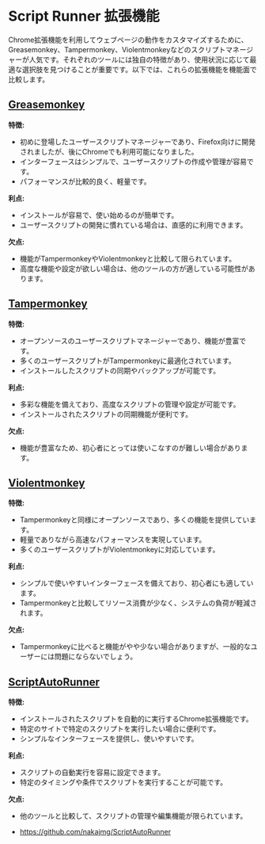 # Script Runner 拡張機能

Chrome拡張機能を利用してウェブページの動作をカスタマイズするために、Greasemonkey、Tampermonkey、Violentmonkeyなどのスクリプトマネージャーが人気です。それぞれのツールには独自の特徴があり、使用状況に応じて最適な選択肢を見つけることが重要です。以下では、これらの拡張機能を機能面で比較します。

## [Greasemonkey](https://addons.mozilla.org/ja/firefox/addon/greasemonkey/)

**特徴:**
- 初めに登場したユーザースクリプトマネージャーであり、Firefox向けに開発されましたが、後にChromeでも利用可能になりました。
- インターフェースはシンプルで、ユーザースクリプトの作成や管理が容易です。
- パフォーマンスが比較的良く、軽量です。

**利点:**
- インストールが容易で、使い始めるのが簡単です。
- ユーザースクリプトの開発に慣れている場合は、直感的に利用できます。

**欠点:**
- 機能がTampermonkeyやViolentmonkeyと比較して限られています。
- 高度な機能や設定が欲しい場合は、他のツールの方が適している可能性があります。

## [Tampermonkey](https://www.tampermonkey.net/)

**特徴:**
- オープンソースのユーザースクリプトマネージャーであり、機能が豊富です。
- 多くのユーザースクリプトがTampermonkeyに最適化されています。
- インストールしたスクリプトの同期やバックアップが可能です。

**利点:**
- 多彩な機能を備えており、高度なスクリプトの管理や設定が可能です。
- インストールされたスクリプトの同期機能が便利です。

**欠点:**
- 機能が豊富なため、初心者にとっては使いこなすのが難しい場合があります。

## [Violentmonkey](https://addons.mozilla.org/en-GB/firefox/addon/violentmonkey/)

**特徴:**
- Tampermonkeyと同様にオープンソースであり、多くの機能を提供しています。
- 軽量でありながら高速なパフォーマンスを実現しています。
- 多くのユーザースクリプトがViolentmonkeyに対応しています。

**利点:**
- シンプルで使いやすいインターフェースを備えており、初心者にも適しています。
- Tampermonkeyと比較してリソース消費が少なく、システムの負荷が軽減されます。

**欠点:**
- Tampermonkeyに比べると機能がやや少ない場合がありますが、一般的なユーザーには問題にならないでしょう。

## [ScriptAutoRunner](https://chrome.google.com/webstore/detail/scriptautorunner/gpgjofmpmjjopcogjgdldidobhmjmdbm?hl=ja)

**特徴:**
- インストールされたスクリプトを自動的に実行するChrome拡張機能です。
- 特定のサイトで特定のスクリプトを実行したい場合に便利です。
- シンプルなインターフェースを提供し、使いやすいです。

**利点:**
- スクリプトの自動実行を容易に設定できます。
- 特定のタイミングや条件でスクリプトを実行することが可能です。

**欠点:**
- 他のツールと比較して、スクリプトの管理や編集機能が限られています。

- https://github.com/nakajmg/ScriptAutoRunner
